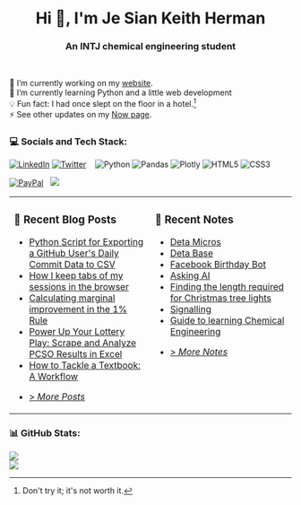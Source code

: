 <h1 align="center">Hi 👋, I'm Je Sian Keith Herman</h1>
<h3 align="center">An INTJ chemical engineering student</h3><br>

🔭 I’m currently working on my [website](https://www.jskherman.com).<br>🌱 I’m currently learning Python and a little web development<br>💡 Fun fact: I had once slept on the floor in a hotel.[^1]<br>⚡ See other updates on my [Now page](https://www.jskherman.com/now).

[^1]: Don't try it; it's not worth it.

### 💻 Socials and Tech Stack:
[![LinkedIn](https://img.shields.io/badge/LinkedIn-%230077B5.svg?logo=linkedin&logoColor=white)](https://linkedin.com/in/jskherman)
[![Twitter](https://img.shields.io/badge/Twitter-%231DA1F2.svg?logo=Twitter&logoColor=white)](https://twitter.com/jskherman) &nbsp;&nbsp;
![Python](https://img.shields.io/badge/python-3670A0?style=flat&logo=python&logoColor=ffdd54)
![Pandas](https://img.shields.io/badge/pandas-%23150458.svg?style=flat&logo=pandas&logoColor=white)
![Plotly](https://img.shields.io/badge/Plotly-%233F4F75.svg?style=flat&logo=plotly&logoColor=white)
![HTML5](https://img.shields.io/badge/html5-%23E34F26.svg?style=flat&logo=html5&logoColor=white)
![CSS3](https://img.shields.io/badge/css3-%231572B6.svg?style=flat&logo=css3&logoColor=white) 

[![PayPal](https://img.shields.io/badge/PayPal-00457C?style=for-the-badge&logo=paypal&logoColor=white)](https://paypal.me/jskherman) &nbsp;
[![](https://visitcount.itsvg.in/api?id=jskherman&icon=0&color=8)](https://visitcount.itsvg.in)

<table><tr><td valign="top" width="50%">

### 📝 Recent Blog Posts

<!-- BLOG-POST-LIST:START -->
- [Python Script for Exporting a GitHub User&#39;s Daily Commit Data to CSV](https://www.jskherman.com/posts/github-commits/)
- [How I keep tabs of my sessions in the browser](https://www.jskherman.com/posts/sessions/)
- [Calculating marginal improvement in the 1% Rule](https://www.jskherman.com/posts/marginal-improvement/)
- [Power Up Your Lottery Play: Scrape and Analyze PCSO Results in Excel](https://www.jskherman.com/posts/lotto-data/)
- [How to Tackle a Textbook: A Workflow](https://www.jskherman.com/posts/textbook/)
<!-- BLOG-POST-LIST:END -->
- [> *More Posts*](https://www.jskherman.com/posts/)
</td><td valign="top" width="50%">

### 🔖 Recent Notes
<!-- NOTE-LIST:START -->
- [Deta Micros](https://notes.jskherman.com/02-mems/Deta-Micros/)
- [Deta Base](https://notes.jskherman.com/02-mems/Deta-Base/)
- [Facebook Birthday Bot](https://notes.jskherman.com/02-mems/Facebook-birthday-greetings-bot/)
- [Asking AI](https://notes.jskherman.com/01-index/Asking-AI-stuff/)
- [Finding the length required for Christmas tree lights](https://notes.jskherman.com/02-mems/Finding-the-length-required-for-Christmas-tree-lights/)
- [Signalling](https://notes.jskherman.com/02-mems/Signalling/)
- [Guide to learning Chemical Engineering](https://notes.jskherman.com/02-mems/Guide-to-learning-Chemical-Engineering/)
<!-- NOTE-LIST:END -->
- [> *More Notes*](https://notes.jskherman.com/)
</td></tr></table>

<!-- ### ✍️ Random Quote -->
<!-- ![](https://quotes-github-readme.vercel.app/api?type=horizontal&theme=dark) -->

### 📊 GitHub Stats:
<!-- ![](https://github-readme-stats.vercel.app/api?username=jskherman&theme=chartreuse-dark&hide_border=false&include_all_commits=true&count_private=true)<br/> -->
![](https://github-readme-streak-stats.herokuapp.com/?user=jskherman&theme=chartreuse-dark&hide_border=false)<br/>
![](https://github-readme-stats.vercel.app/api/top-langs/?username=jskherman&theme=chartreuse-dark&hide_border=false&include_all_commits=true&count_private=true&layout=compact)

 <!-- Proudly created with GPRM ( https://gprm.itsvg.in ) -->
  
